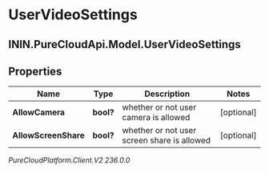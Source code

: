 # UserVideoSettings

## ININ.PureCloudApi.Model.UserVideoSettings

## Properties

|Name | Type | Description | Notes|
|------------ | ------------- | ------------- | -------------|
| **AllowCamera** | **bool?** | whether or not user camera is allowed | [optional] |
| **AllowScreenShare** | **bool?** | whether or not user screen share is allowed | [optional] |



_PureCloudPlatform.Client.V2 236.0.0_
